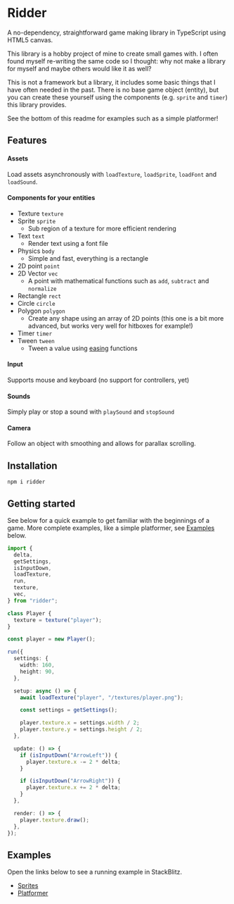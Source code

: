# Ridder

A no-dependency, straightforward game making library in TypeScript using HTML5 canvas.

This library is a hobby project of mine to create small games with. I often found myself re-writing the same code so I thought: why not make a library for myself and maybe others would like it as well?

This is not a framework but a library, it includes some basic things that I have often needed in the past. There is no base game object (entity), but you can create these yourself using the components (e.g. `sprite` and `timer`) this library provides.

See the bottom of this readme for examples such as a simple platformer!

## Features

#### Assets

Load assets asynchronously with `loadTexture`, `loadSprite`, `loadFont` and `loadSound`.

#### Components for your entities

- Texture `texture`
- Sprite `sprite`
  - Sub region of a texture for more efficient rendering
- Text `text`
  - Render text using a font file
- Physics `body`
  - Simple and fast, everything is a rectangle
- 2D point `point`
- 2D Vector `vec`
  - A point with mathematical functions such as `add`, `subtract` and `normalize`
- Rectangle `rect`
- Circle `circle`
- Polygon `polygon`
  - Create any shape using an array of 2D points (this one is a bit more advanced, but works very well for hitboxes for example!)
- Timer `timer`
- Tween `tween`
  - Tween a value using [easing](https://easings.net/) functions

#### Input

Supports mouse and keyboard (no support for controllers, yet)

#### Sounds

Simply play or stop a sound with `playSound` and `stopSound`

#### Camera

Follow an object with smoothing and allows for parallax scrolling.

## Installation

```shell
npm i ridder
```

## Getting started

See below for a quick example to get familiar with the beginnings of a game.
More complete examples, like a simple platformer, see [Examples](#examples) below.

```typescript
import {
  delta,
  getSettings,
  isInputDown,
  loadTexture,
  run,
  texture,
  vec,
} from "ridder";

class Player {
  texture = texture("player");
}

const player = new Player();

run({
  settings: {
    width: 160,
    height: 90,
  },

  setup: async () => {
    await loadTexture("player", "/textures/player.png");

    const settings = getSettings();

    player.texture.x = settings.width / 2;
    player.texture.y = settings.height / 2;
  },

  update: () => {
    if (isInputDown("ArrowLeft")) {
      player.texture.x -= 2 * delta;
    }

    if (isInputDown("ArrowRight")) {
      player.texture.x += 2 * delta;
    }
  },

  render: () => {
    player.texture.draw();
  },
});
```

## Examples

Open the links below to see a running example in StackBlitz.

- [Sprites](https://stackblitz.com/edit/ridder-example-sprites?file=src%2Fmain.ts)
- [Platformer](https://stackblitz.com/edit/ridder-example-platformer?file=src%2Fmain.ts)
